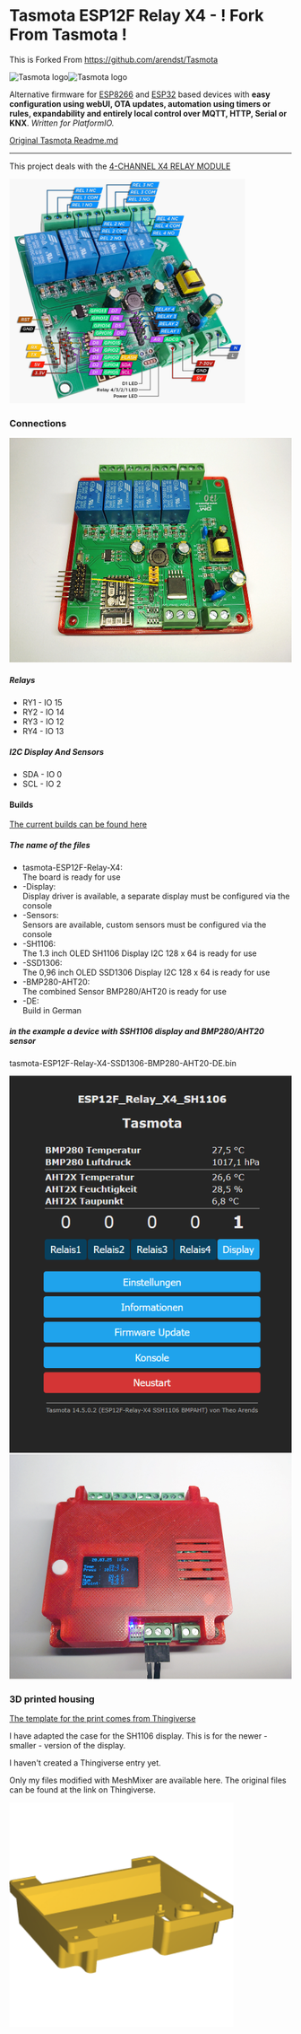 # Tasmota ESP12F Relay X4 - ! Fork From Tasmota !
This is Forked From https://github.com/arendst/Tasmota

![Tasmota logo](/tools/logo/TASMOTA_FullLogo_Vector.svg#gh-light-mode-only)![Tasmota logo](/tools/logo/TASMOTA_FullLogo_Vector_White.svg#gh-dark-mode-only)

Alternative firmware for [ESP8266](https://en.wikipedia.org/wiki/ESP8266) and [ESP32](https://en.wikipedia.org/wiki/ESP32) based devices with **easy configuration using webUI, OTA updates, automation using timers or rules, expandability and entirely local control over MQTT, HTTP, Serial or KNX**.
_Written for PlatformIO._

[Original Tasmota Readme.md](/TASMOTA-README.md)

<hr>

This project deals with the [4-CHANNEL X4 RELAY MODULE](https://ayatec.eu/introducing-the-esp12f-x4-relay-module/)

<img src="/images/X4_peripherals-1-1024x974.jpg" height="400px" title="X4 Relay Module Peripherals">   

### Connections

<img src="/images/IMG_20250311_135625.jpg" height="400px" title="Relay Connections">   

##### Relays
- RY1 - IO 15
- RY2 - IO 14
- RY3 - IO 12
- RY4 - IO 13

##### I2C Display And Sensors   
- SDA - IO 0
- SCL - IO 2

#### Builds
[The current builds can be found here](/builds/)
<br>

##### The name of the files
- tasmota-ESP12F-Relay-X4:  
    The board is ready for use
- -Display:  
    Display driver is available, a separate display must be configured via the console
- -Sensors:  
    Sensors are available, custom sensors must be configured via the console
- -SH1106:  
    The 1.3 inch OLED SH1106 Display I2C 128 x 64 is ready for use
- -SSD1306:  
    The 0,96 inch OLED SSD1306 Display I2C 128 x 64 is ready for use
- -BMP280-AHT20:  
    The combined Sensor BMP280/AHT20 is ready for use
- -DE:  
    Build in German

##### in the example a device with SSH1106 display and BMP280/AHT20 sensor
tasmota-ESP12F-Relay-X4-SSD1306-BMP280-AHT20-DE.bin

<img src="/images/2025-03-21_11-12-29.png" width="533px" title="Web View"> 

<img src="/images/IMG_20250320_180755.jpg" height="400px" title="Relay with Display and Sensors"> 

### 3D printed housing

[The template for the print comes from Thingiverse](https://www.thingiverse.com/thing:6432078)

I have adapted the case for the SH1106 display. This is for the newer - smaller - version of the display.

I haven't created a Thingiverse entry yet.

Only my files modified with MeshMixer are available here. The original files can be found at the link on Thingiverse.
 
[<img src="/3d-Print/AI3M_X4_Relay_Case_Top_Display_pgm.png" height="400px" title="3D Case">](/3d-Print/X4_Relay_Case_Top_Display_pgm.stl)
